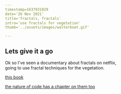 ```yaml
---
timestamp=1637931829
date='26 Nov 2021'
title='fractals, fractals'
intro='use fractals for vegetation'
thumb='../assets/images/walterboat.gif'

---
```


## Lets give it a go

Ok so I've seen a documentary about fractals on netflix,  
going to use fractal techniques for the vegetation.  

[this book](https://en.wikipedia.org/wiki/The_Fractal_Geometry_of_Nature)

[the nature of code has a chapter on them too](https://natureofcode.com/book/chapter-8-fractals/)

